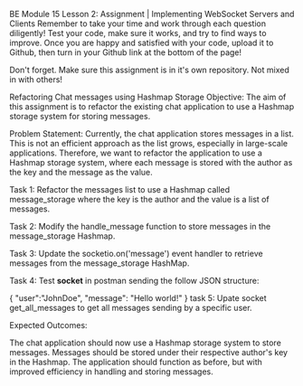 BE Module 15 Lesson 2: Assignment | Implementing WebSocket Servers and Clients
Remember to take your time and work through each question diligently! Test your code, make sure it works, and try to find ways to improve. Once you are happy and satisfied with your code, upload it to Github, then turn in your Github link at the bottom of the page!

Don't forget. Make sure this assignment is in it's own repository. Not mixed in with others!

Refactoring Chat messages using Hashmap Storage
Objective: The aim of this assignment is to refactor the existing chat application to use a Hashmap storage system for storing messages.

Problem Statement: Currently, the chat application stores messages in a list. This is not an efficient approach as the list grows, especially in large-scale applications. Therefore, we want to refactor the application to use a Hashmap storage system, where each message is stored with the author as the key and the message as the value.



Task 1: Refactor the messages list to use a Hashmap called message_storage where the key is the author and the value is a list of messages.

Task 2: Modify the handle_message function to store messages in the message_storage Hashmap.

Task 3: Update the socketio.on('message') event handler to retrieve messages from the message_storage HashMap.

Task 4: Test **socket** in postman sending the follow JSON structure:

{
   "user":"JohnDoe",
     "message": "Hello world!"
}
task 5: Upate socket get_all_messages to get all messages sending by a specific user.

Expected Outcomes:


The chat application should now use a Hashmap storage system to store messages.
Messages should be stored under their respective author's key in the Hashmap.
The application should function as before, but with improved efficiency in handling and storing messages.
